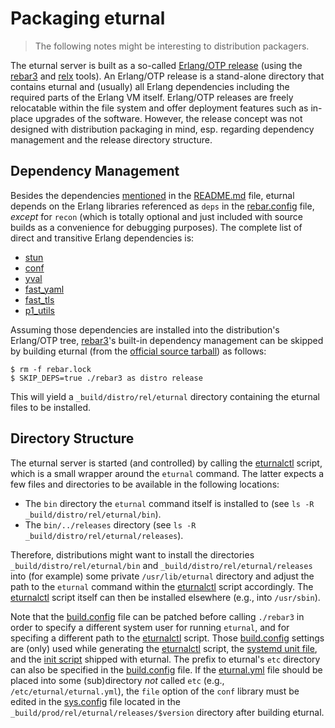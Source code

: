 Packaging eturnal
=================

> The following notes might be interesting to distribution packagers.

The eturnal server is built as a so-called [Erlang/OTP release][1] (using the
[rebar3][2] and [relx][3] tools). An Erlang/OTP release is a stand-alone
directory that contains eturnal and (usually) all Erlang dependencies including
the required parts of the Erlang VM itself. Erlang/OTP releases are freely
relocatable within the file system and offer deployment features such as
in-place upgrades of the software. However, the release concept was not designed
with distribution packaging in mind, esp. regarding dependency management and
the release directory structure.

Dependency Management
---------------------

Besides the dependencies [mentioned][4] in the [README.md][5] file, eturnal
depends on the Erlang libraries referenced as `deps` in the [rebar.config][6]
file, _except_ for `recon` (which is totally optional and just included with
source builds as a convenience for debugging purposes). The complete list of
direct and transitive Erlang dependencies is:

- [stun](https://github.com/processone/stun)
- [conf](https://github.com/processone/conf)
- [yval](https://github.com/processone/yval)
- [fast\_yaml](https://github.com/processone/fast_yaml)
- [fast\_tls](https://github.com/processone/fast_tls)
- [p1\_utils](https://github.com/processone/p1_utils)

Assuming those dependencies are installed into the distribution's Erlang/OTP
tree, [rebar3][2]'s built-in dependency management can be skipped by building
eturnal (from the [official source tarball][7]) as follows:

    $ rm -f rebar.lock
    $ SKIP_DEPS=true ./rebar3 as distro release

This will yield a `_build/distro/rel/eturnal` directory containing the eturnal
files to be installed.

Directory Structure
-------------------

The eturnal server is started (and controlled) by calling the [eturnalctl][8]
script, which is a small wrapper around the `eturnal` command. The latter
expects a few files and directories to be available in the following locations:

- The `bin` directory the `eturnal` command itself is installed to (see
  `ls -R _build/distro/rel/eturnal/bin`).
- The `bin/../releases` directory (see
  `ls -R _build/distro/rel/eturnal/releases`).

Therefore, distributions might want to install the directories
`_build/distro/rel/eturnal/bin` and `_build/distro/rel/eturnal/releases` into
(for example) some private `/usr/lib/eturnal` directory and adjust the path to
the `eturnal` command within the [eturnalctl][8] script accordingly. The
[eturnalctl][8] script itself can then be installed elsewhere (e.g., into
`/usr/sbin`).

Note that the [build.config][9] file can be patched before calling `./rebar3` in
order to specify a different system user for running `eturnal`, and for
specifing a different path to the [eturnalctl][8] script. Those
[build.config][9] settings are (only) used while generating the [eturnalctl][8]
script, the [systemd unit file][10], and the [init script][11] shipped with
eturnal. The prefix to eturnal's `etc` directory can also be specified in the
[build.config][9] file. If the [eturnal.yml][12] file should be placed into some
(sub)directory _not_ called `etc` (e.g., `/etc/eturnal/eturnal.yml`), the `file`
option of the `conf` library must be edited in the [sys.config][13] file located
in the `_build/prod/rel/eturnal/releases/$version` directory after building
eturnal.

 [1]: https://erlang.org/doc/design_principles/release_structure.html
 [2]: https://www.rebar3.org
 [3]: https://erlware.github.io/relx/
 [4]: https://github.com/processone/eturnal/blob/master/README.md#requirements
 [5]: https://github.com/processone/eturnal/blob/master/README.md
 [6]: https://github.com/processone/eturnal/blob/master/rebar.config
 [7]: https://eturnal.net/download/
 [8]: https://github.com/processone/eturnal/blob/master/scripts/eturnalctl
 [9]: https://github.com/processone/eturnal/blob/master/build.config
[10]: https://github.com/processone/eturnal/blob/master/config/eturnal.service
[11]: https://github.com/processone/eturnal/blob/master/scripts/eturnal.init
[12]: https://github.com/processone/eturnal/blob/master/config/eturnal.yml
[13]: https://github.com/processone/eturnal/blob/master/config/sys.config
